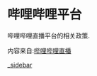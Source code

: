 # 哔哩哔哩平台

哔哩哔哩直播平台的相关政策.

内容来自:[哔哩哔哩直播](https://open-live.bilibili.com/)



[_sidebar](./_sidebar.md ':include')